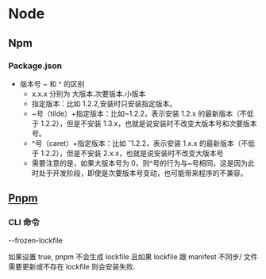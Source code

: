 # Node

## Npm

### Package.json

- 版本号 ~ 和 ^ 的区别
  - x.x.x 分别为 大版本.次要版本.小版本
  - 指定版本：比如 1.2.2,安装时只安装指定版本。
  - ~号（tilde）+指定版本：比如~1.2.2，表示安装 1.2.x 的最新版本（不低于 1.2.2），但是不安装 1.3.x，也就是说安装时不改变大版本号和次要版本号。
  - ^号（caret）+指定版本：比如 ˆ1.2.2，表示安装 1.x.x 的最新版本（不低于 1.2.2），但是不安装 2.x.x，也就是说安装时不改变大版本号
  - 需要注意的是，如果大版本号为 0，则^号的行为与~号相同，这是因为此时处于开发阶段，即使是次要版本号变动，也可能带来程序的不兼容。

## [Pnpm](https://pnpm.io/zh/)

### CLI 命令

--frozen-lockfile

如果设置 true, pnpm 不会生成 lockfile 且如果 lockfile 跟 manifest 不同步/ 文件需要更新或不存在 lockfile 则会安装失败.
